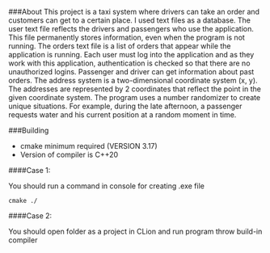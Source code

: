 ###About
This project is a taxi system where drivers can take an order and customers can get to a 
certain place. I used text files as a database. The user text file reflects the drivers 
and passengers who use the application. This file permanently stores information, even when 
the program is not running. The orders text file is a list of orders that appear while the 
application is running. Each user must log into the application and as they work with this 
application, authentication is checked so that there are no unauthorized logins. Passenger 
and driver can get information about past orders. The address system is a two-dimensional 
coordinate system (x, y). The addresses are represented by 2 coordinates that reflect the 
point in the given coordinate system. The program uses a number randomizer to create unique 
situations. For example, during the late afternoon, a passenger requests water and his 
current position at a random moment in time.

###Building
- cmake minimum required (VERSION 3.17)
- Version of compiler is C++20

####Case 1:

You should run a command in console for creating .exe file
```
cmake ./
```

####Case 2:

You should open folder as a project in CLion and run program throw build-in compiler
